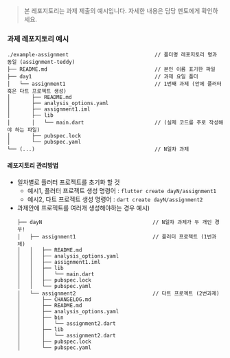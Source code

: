> 본 레포지토리는 과제 제출의 예시입니다.
자세한 내용은 담당 멘토에게 확인하세요.

### 과제 레포지토리 예시

```
./example-assignment                            // 폴더명 레포지토리 명과 동일 (assignment-teddy)
├── README.md                                   // 본인 이름 표기한 파일
├── day1                                        // 과제 요일 폴더
│   └── assignment1                             // 1번째 과제 (안에 플러터 혹은 다트 프로젝트 생성)
│       ├── README.md
│       ├── analysis_options.yaml
│       ├── assignment1.iml
│       ├── lib
│       │   └── main.dart                       // (실제 코드를 주로 작성해야 하는 파일)
│       ├── pubspec.lock
│       └── pubspec.yaml
└── (...)                                       // N일차 과제
```

#### 레포지토리 관리방법
- 일차별로 플러터 프로젝트를 초기화 할 것
    - 예시1, 플러터 프로젝트 생성 명령어 : `flutter create dayN/assignment1`
    - 예시2, 다트 프로젝트 생성 명령어 : `dart create dayN/assignment2`
- 과제안에 프로젝트를 여러개 생성해야하는 경우
    예시)
    ```
    ├── dayN                                    // N일차 과제가 두 개인 경우!
    │   ├── assignment1                         // 플러터 프로젝트 (1번과제)
    │   │   ├── README.md
    │   │   ├── analysis_options.yaml
    │   │   ├── assignment1.iml
    │   │   ├── lib
    │   │   │   └── main.dart
    │   │   ├── pubspec.lock
    │   │   └── pubspec.yaml
    │   └── assignment2                         // 다트 프로젝트 (2번과제)
    │       ├── CHANGELOG.md
    │       ├── README.md
    │       ├── analysis_options.yaml
    │       ├── bin
    │       │   └── assignment2.dart
    │       ├── lib
    │       │   └── assignment2.dart
    │       ├── pubspec.lock
    │       └── pubspec.yaml
    ```
